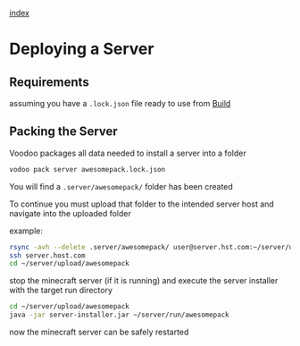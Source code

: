 [index](../../)

# Deploying a Server

## Requirements

assuming you have a `.lock.json` file ready to use from
[Build](../building)

## Packing the Server

Voodoo packages all data needed to install a server into a folder

```bash
vodoo pack server awesomepack.lock.json
```

You will find a `.server/awesomepack/` folder has been created

To continue you must upload that folder to the intended server host
and navigate into the uploaded folder

example:
```bash
rsync -avh --delete .server/awesomepack/ user@server.hst.com:~/server/upload/awesomepack
ssh server.host.com
cd ~/server/upload/awesomepack
```

stop the minecraft server (if it is running)
and execute the server installer with the target run directory

```bash
cd ~/server/upload/awesomepack
java -jar server-installer.jar ~/server/run/awesomepack
```

now the minecraft server can be safely restarted